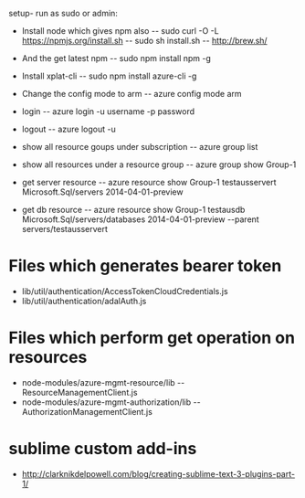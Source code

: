 setup- run as sudo or admin:
- Install node which gives npm also
-- sudo curl -O -L https://npmjs.org/install.sh
-- sudo sh install.sh
-- http://brew.sh/

- And the get latest npm 
-- sudo npm install npm -g

- Install xplat-cli
-- sudo npm install azure-cli -g

- Change the config mode to arm
-- azure config mode arm

- login
-- azure login -u username -p password

- logout
-- azure logout -u <username>

- show all resource goups under subscription
-- azure group list

- show all resources under a resource group
-- azure group show Group-1

- get server resource
-- azure resource show Group-1 testausservert  Microsoft.Sql/servers 2014-04-01-preview

- get db resource
-- azure resource show Group-1 testausdb  Microsoft.Sql/servers/databases 2014-04-01-preview --parent servers/testausservert

Files which generates bearer token
==================================
- lib/util/authentication/AccessTokenCloudCredentials.js
- lib/util/authentication/adalAuth.js

Files which perform get operation on resources
==============================================
- node-modules/azure-mgmt-resource/lib
--ResourceManagementClient.js
- node-modules/azure-mgmt-authorization/lib
-- AuthorizationManagementClient.js

sublime custom add-ins
======================
- http://clarknikdelpowell.com/blog/creating-sublime-text-3-plugins-part-1/
